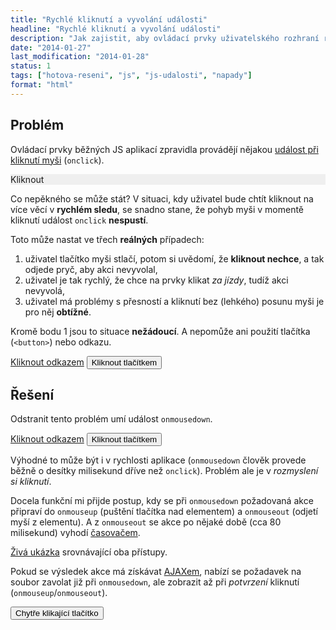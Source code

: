 ```yaml
---
title: "Rychlé kliknutí a vyvolání události"
headline: "Rychlé kliknutí a vyvolání události"
description: "Jak zajistit, aby ovládací prvky uživatelského rozhraní reagovaly správně i na rychlé kliknutí."
date: "2014-01-27"
last_modification: "2014-01-28"
status: 1
tags: ["hotova-reseni", "js", "js-udalosti", "napady"]
format: "html"
---
```


<h2 id="problem">Problém</h2>

<p>Ovládací prvky běžných JS aplikací zpravidla provádějí nějakou <a href="/udalosti-mysi">událost při kliknutí myši</a> (<code>onclick</code>).</p>

<div class="live">
  <p onclick="alert('Kliknuto')" style="background: #efefef">Kliknout</p>
</div>

<p>Co nepěkného se může stát? V situaci, kdy uživatel bude chtít kliknout na více věcí v <b>rychlém sledu</b>, se snadno stane, že pohyb myši v momentě kliknutí událost <code>onclick</code> <b>nespustí</b>.</p>

<p>Toto může nastat ve třech <b>reálných</b> případech:</p>

<ol>
  <li>uživatel tlačítko myši stlačí, potom si uvědomí, že <b>kliknout nechce</b>, a tak odjede pryč, aby akci nevyvolal,</li>
  <li>uživatel je tak rychlý, že chce na prvky klikat <i>za jízdy</i>, tudíž akci nevyvolá,</li>
  <li>uživatel má problémy s přesností a kliknutí bez (lehkého) posunu myši je pro něj <b>obtížné</b>.</li>
</ol>

<p>Kromě bodu 1 jsou to situace <b>nežádoucí</b>. A nepomůže ani použití tlačítka (<code>&lt;button></code>) nebo odkazu.</p>

<div class="live">
  <a class="button" href="javascript:alert('Kliknuto')">Kliknout odkazem</a>
  <button onclick="alert('Kliknuto')">Kliknout tlačítkem</button>
</div>


<h2 id="reseni">Řešení</h2>
<p>Odstranit tento problém umí událost <code>onmousedown</code>.</p>

<div class="live">
  <a class="button" href="javascript://akce" onmousedown="alert('Kliknuto')">Kliknout odkazem</a>
  <button onmousedown="alert('Kliknuto')">Kliknout tlačítkem</button>
</div>

<p>Výhodné to může být i v rychlosti aplikace (<code>onmousedown</code> člověk provede běžně o desítky milisekund dříve než <code>onclick</code>). Problém ale je v <i>rozmyslení si kliknutí</i>.</p>

<p>Docela funkční mi přijde postup, kdy se při <code>onmousedown</code> požadovaná akce připraví do <code>onmouseup</code> (puštění tlačítka nad elementem) a <code>onmouseout</code> (odjetí myší z elementu). A z <code>onmouseout</code> se akce po nějaké době (cca 80 milisekund) vyhodí <a href="/odpocitavani">časovačem</a>.</p>

<p><a href="http://kod.djpw.cz/ymbb">Živá ukázka</a> srovnávající oba přístupy.</p>

<p>Pokud se výsledek akce má získávat <a href="/ajax">AJAXem</a>, nabízí se požadavek na soubor zavolat již při <code>onmousedown</code>, ale zobrazit až při <i>potvrzení</i> kliknutí (<code>onmouseup</code>/<code>onmouseout</code>).</p>

<div class="live">
  <script>
    function kliknout(el, callback) {
      el.onmouseup = el.onmouseout = function() {
        callback();
        el.onmouseup = el.onmouseout = null;
      } 
      setTimeout(function() {
        el.onmouseout = null;
      }, 80);
    }
  </script>
  <button onmousedown="kliknout(this, function(){alert('Kliknuto')})">Chytře klikající tlačítko</button>
</div>